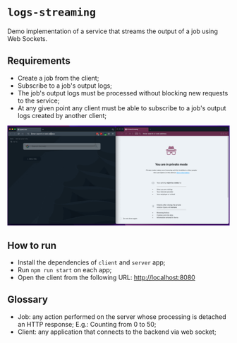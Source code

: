 # `logs-streaming`

Demo implementation of a service that streams the output of a job using Web Sockets.

## Requirements

- Create a job from the client;
- Subscribe to a job's output logs;
- The job's output logs must be processed without blocking new requests to the service;
- At any given point any client must be able to subscribe to a job's output logs created by another client;

![Logs streaming demo](./docs/logs-streaming.gif)

## How to run

- Install the dependencies of `client` and `server` app;
- Run `npm run start` on each app;
- Open the client from the following URL: [http://localhost:8080](http://localhost:8080)

## Glossary

- Job: any action performed on the server whose processing is detached an HTTP response; E.g.: Counting from 0 to 50;
- Client: any application that connects to the backend via web socket;
